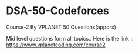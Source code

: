 # DSA-50-Codeforces
Course-2 By VPLANET 50 Questions(apporx) 

Mid level questions form all topics..
Here is the link :: https://www.vplanetcoding.com/course2
